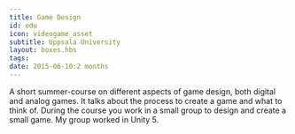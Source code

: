 ```yaml
---
title: Game Design
id: edu
icon: videogame_asset
subtitle: Uppsala University
layout: boxes.hbs
tags:
date: 2015-06-10:2 months
---
```

A short summer-course on different aspects of game design, both digital and analog games. It talks about the process to create a game and what to think of. During the course you work in a small group to design and create a small game. My group worked in Unity 5.
